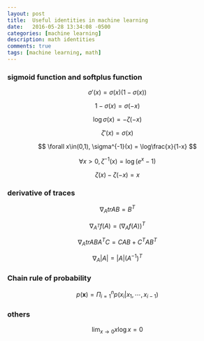 ```yaml
---
layout: post
title:  Useful identities in machine learning
date:   2016-05-28 13:34:08 -0500
categories: [machine learning]
description: math identities
comments: true
tags: [machine learning, math]
---
```


### sigmoid function  and softplus function

$$ \sigma'(x) = \sigma(x)(1-\sigma(x)) $$

$$ 1-\sigma(x) = \sigma(-x) $$

$$ \log\sigma(x) = -\zeta(-x) $$

$$ \zeta'(x) = \sigma(x) $$

$$ \forall x\in(0,1),  \sigma^{-1}(x) = \log\frac{x}{1-x} $$

$$ \forall x>0,  \zeta^{-1}(x) = \log(e^x - 1) $$

$$ \zeta(x)-\zeta(-x) = x $$

### derivative of traces 

$$\nabla_A tr AB = B^T $$

$$\nabla_{A^T} f(A) = (\nabla_A f(A))^T $$

$$\nabla_A trABA^TC = CAB +C^TAB^T$$

$$ \nabla_A|A| = |A|\left(A^{-1}\right)^T $$

### Chain rule of probability

$$ p(\mathbf x) = \Pi_{i=1}^n p(x_i | x_1, \cdots, x_{i-1})$$

### others 

$$ \lim_{x\rightarrow0}x\log x = 0 $$
